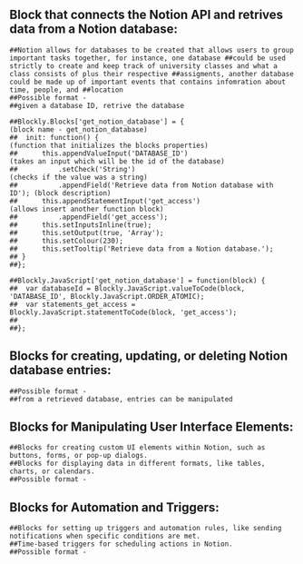 ## Block that connects the Notion API and retrives data from a Notion database:
    ##Notion allows for databases to be created that allows users to group important tasks together, for instance, one database ##could be used strictly to create and keep track of university classes and what a class consists of plus their respective ##assigments, another database could be made up of important events that contains infomration about time, people, and ##location
    ##Possible format - 
    ##given a database ID, retrive the database 

    ##Blockly.Blocks['get_notion_database'] = {                             (block name - get_notion_database)
    ##  init: function() {                                                  (function that initializes the blocks properties)
    ##      this.appendValueInput('DATABASE_ID')                            (takes an input which will be the id of the database)
    ##          .setCheck('String')                                         (checks if the value was a string)
    ##          .appendField('Retrieve data from Notion database with ID'); (block description) 
    ##      this.appendStatementInput('get_access')                         (allows insert another function block) 
    ##          .appendField('get_access');
    ##      this.setInputsInline(true);
    ##      this.setOutput(true, 'Array');
    ##      this.setColour(230);
    ##      this.setTooltip('Retrieve data from a Notion database.');
    ## }
    ##};

    ##Blockly.JavaScript['get_notion_database'] = function(block) {
    ##  var databaseId = Blockly.JavaScript.valueToCode(block, 'DATABASE_ID', Blockly.JavaScript.ORDER_ATOMIC);
    ##  var statements_get_access = Blockly.JavaScript.statementToCode(block, 'get_access');
    ##
    ##};

## Blocks for creating, updating, or deleting Notion database entries:
    ##Possible format - 
    ##from a retrieved database, entries can be manipulated

## Blocks for Manipulating User Interface Elements:
    ##Blocks for creating custom UI elements within Notion, such as buttons, forms, or pop-up dialogs.
    ##Blocks for displaying data in different formats, like tables, charts, or calendars.
    ##Possible format - 

## Blocks for Automation and Triggers:
    ##Blocks for setting up triggers and automation rules, like sending notifications when specific conditions are met.
    ##Time-based triggers for scheduling actions in Notion.
    ##Possible format - 
    
